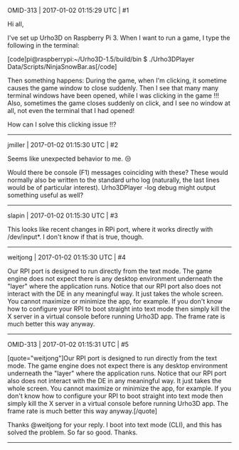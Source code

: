 OMID-313 | 2017-01-02 01:15:29 UTC | #1

Hi all,

I've set up Urho3D on Raspberry Pi 3.
When I want to run a game, I type the following in the terminal:

[code]pi@raspberrypi:~/Urho3D-1.5/build/bin $ ./Urho3DPlayer Data/Scripts/NinjaSnowBar.as[/code]

Then something happens:
During the game, when I'm clicking, it sometime causes the game window to close suddenly.
Then I see that many many terminal windows have been opened, while I was clicking in the game !!!
Also, sometimes the game closes suddenly on click, and I see no window at all, not even the terminal that I had opened!

How can I solve this clicking issue !!?

-------------------------

jmiller | 2017-01-02 01:15:30 UTC | #2

Seems like unexpected behavior to me. :unamused: 

Would there be console (F1) messages coinciding with these? These would normally also be written to the standard urho log (naturally, the last lines would be of particular interest).
Urho3DPlayer -log debug might output something useful as well?

-------------------------

slapin | 2017-01-02 01:15:30 UTC | #3

This looks like recent changes in RPi port, where it works directly with /dev/input*.
I don't know if that is true, though.

-------------------------

weitjong | 2017-01-02 01:15:30 UTC | #4

Our RPI port is designed to run directly from the text mode. The game engine does not expect there is any desktop environment underneath the "layer" where the application runs. Notice that our RPI port also does not interact with the DE in any meaningful way. It just takes the whole screen. You cannot maximize or minimize the app, for example. If you don't know how to configure your RPI to boot straight into text mode then simply kill the X server in a virtual console before running Urho3D app. The frame rate is much better this way anyway.

-------------------------

OMID-313 | 2017-01-02 01:15:31 UTC | #5

[quote="weitjong"]Our RPI port is designed to run directly from the text mode. The game engine does not expect there is any desktop environment underneath the "layer" where the application runs. Notice that our RPI port also does not interact with the DE in any meaningful way. It just takes the whole screen. You cannot maximize or minimize the app, for example. If you don't know how to configure your RPI to boot straight into text mode then simply kill the X server in a virtual console before running Urho3D app. The frame rate is much better this way anyway.[/quote]

Thanks @weitjong for your reply.
I boot into text mode (CLI), and this has solved the problem. So far so good.
Thanks.

-------------------------

